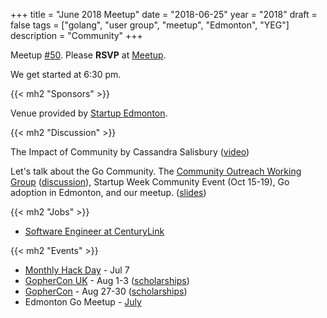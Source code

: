 +++
title = "June 2018 Meetup"
date = "2018-06-25"
year = "2018"
draft = false
tags = ["golang", "user group", "meetup", "Edmonton", "YEG"]
description = "Community"
+++

Meetup [#50](https://github.com/edmontongo/presentations/issues/83). Please **RSVP** at [Meetup](https://www.meetup.com/startupedmonton/events/ddzwmnyxjbhc/).

We get started at 6:30 pm.

{{< mh2 "Sponsors" >}}

Venue provided by [Startup Edmonton](https://www.startupedmonton.com/).

{{< mh2 "Discussion" >}}

The Impact of Community by Cassandra Salisbury ([video](https://www.youtube.com/watch?v=fdIHODCbeRY))

Let's talk about the Go Community. The [Community Outreach Working Group](https://blog.golang.org/community-outreach-working-group) ([discussion](https://github.com/golang/cwg/issues)), Startup Week Community Event (Oct 15-19), Go adoption in Edmonton, and our meetup. ([slides](https://talks.godoc.org/github.com/edmontongo/presentations/2018-06/community/community.slide#1))

{{< mh2 "Jobs" >}}

- [Software Engineer at CenturyLink](https://www.linkedin.com/jobs/cap/view/717839856/?pathWildcard=717839856&trk=mcm)

{{< mh2 "Events" >}}

- [Monthly Hack Day](https://www.meetup.com/startupedmonton/events/qvnfrlyxkbkb/) - Jul 7
- [GopherCon UK](https://www.gophercon.co.uk/schedule/) - Aug 1-3 ([scholarships](https://www.gophercon.co.uk/scholarships/))
- [GopherCon](https://www.gophercon.com/) - Aug 27-30 ([scholarships](https://womenwhogo.org/scholarships.html))
- Edmonton Go Meetup - [July](/meetup/2018-07/)
